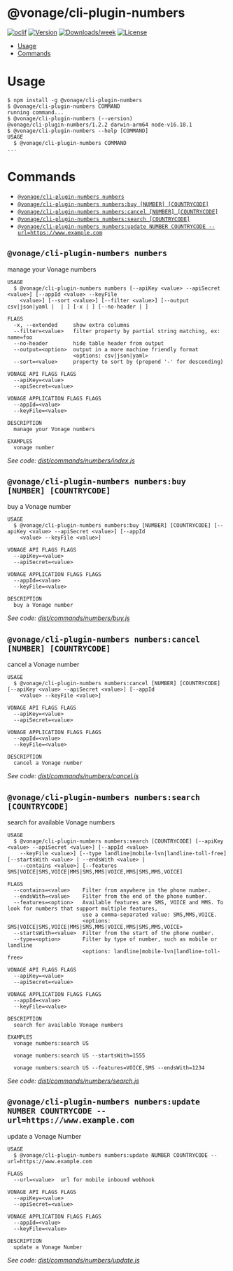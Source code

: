 @vonage/cli-plugin-numbers
==========================



[![oclif](https://img.shields.io/badge/cli-oclif-brightgreen.svg)](https://oclif.io)
[![Version](https://img.shields.io/npm/v/@vonage/cli-plugin-numbers.svg)](https://npmjs.org/package/@vonage/cli-plugin-numbers)
[![Downloads/week](https://img.shields.io/npm/dw/@vonage/cli-plugin-numbers.svg)](https://npmjs.org/package/@vonage/cli-plugin-numbers)
[![License](https://img.shields.io/npm/l/@vonage/cli-plugin-numbers.svg)](https://github.com/Vonage/cli-plugin-numbers/blob/master/package.json)

<!-- toc -->
* [Usage](#usage)
* [Commands](#commands)
<!-- tocstop -->
# Usage
<!-- usage -->
```sh-session
$ npm install -g @vonage/cli-plugin-numbers
$ @vonage/cli-plugin-numbers COMMAND
running command...
$ @vonage/cli-plugin-numbers (--version)
@vonage/cli-plugin-numbers/1.2.2 darwin-arm64 node-v16.18.1
$ @vonage/cli-plugin-numbers --help [COMMAND]
USAGE
  $ @vonage/cli-plugin-numbers COMMAND
...
```
<!-- usagestop -->
# Commands
<!-- commands -->
* [`@vonage/cli-plugin-numbers numbers`](#vonagecli-plugin-numbers-numbers)
* [`@vonage/cli-plugin-numbers numbers:buy [NUMBER] [COUNTRYCODE]`](#vonagecli-plugin-numbers-numbersbuy-number-countrycode)
* [`@vonage/cli-plugin-numbers numbers:cancel [NUMBER] [COUNTRYCODE]`](#vonagecli-plugin-numbers-numberscancel-number-countrycode)
* [`@vonage/cli-plugin-numbers numbers:search [COUNTRYCODE]`](#vonagecli-plugin-numbers-numberssearch-countrycode)
* [`@vonage/cli-plugin-numbers numbers:update NUMBER COUNTRYCODE --url=https://www.example.com`](#vonagecli-plugin-numbers-numbersupdate-number-countrycode---urlhttpswwwexamplecom)

## `@vonage/cli-plugin-numbers numbers`

manage your Vonage numbers

```
USAGE
  $ @vonage/cli-plugin-numbers numbers [--apiKey <value> --apiSecret <value>] [--appId <value> --keyFile
    <value>] [--sort <value>] [--filter <value>] [--output csv|json|yaml |  | ] [-x | ] [--no-header | ]

FLAGS
  -x, --extended     show extra columns
  --filter=<value>   filter property by partial string matching, ex: name=foo
  --no-header        hide table header from output
  --output=<option>  output in a more machine friendly format
                     <options: csv|json|yaml>
  --sort=<value>     property to sort by (prepend '-' for descending)

VONAGE API FLAGS FLAGS
  --apiKey=<value>
  --apiSecret=<value>

VONAGE APPLICATION FLAGS FLAGS
  --appId=<value>
  --keyFile=<value>

DESCRIPTION
  manage your Vonage numbers

EXAMPLES
  vonage number
```

_See code: [dist/commands/numbers/index.js](https://github.com/Vonage/vonage-cli/blob/v1.2.2/dist/commands/numbers/index.js)_

## `@vonage/cli-plugin-numbers numbers:buy [NUMBER] [COUNTRYCODE]`

buy a Vonage number

```
USAGE
  $ @vonage/cli-plugin-numbers numbers:buy [NUMBER] [COUNTRYCODE] [--apiKey <value> --apiSecret <value>] [--appId
    <value> --keyFile <value>]

VONAGE API FLAGS FLAGS
  --apiKey=<value>
  --apiSecret=<value>

VONAGE APPLICATION FLAGS FLAGS
  --appId=<value>
  --keyFile=<value>

DESCRIPTION
  buy a Vonage number
```

_See code: [dist/commands/numbers/buy.js](https://github.com/Vonage/vonage-cli/blob/v1.2.2/dist/commands/numbers/buy.js)_

## `@vonage/cli-plugin-numbers numbers:cancel [NUMBER] [COUNTRYCODE]`

cancel a Vonage number

```
USAGE
  $ @vonage/cli-plugin-numbers numbers:cancel [NUMBER] [COUNTRYCODE] [--apiKey <value> --apiSecret <value>] [--appId
    <value> --keyFile <value>]

VONAGE API FLAGS FLAGS
  --apiKey=<value>
  --apiSecret=<value>

VONAGE APPLICATION FLAGS FLAGS
  --appId=<value>
  --keyFile=<value>

DESCRIPTION
  cancel a Vonage number
```

_See code: [dist/commands/numbers/cancel.js](https://github.com/Vonage/vonage-cli/blob/v1.2.2/dist/commands/numbers/cancel.js)_

## `@vonage/cli-plugin-numbers numbers:search [COUNTRYCODE]`

search for available Vonage numbers

```
USAGE
  $ @vonage/cli-plugin-numbers numbers:search [COUNTRYCODE] [--apiKey <value> --apiSecret <value>] [--appId <value>
    --keyFile <value>] [--type landline|mobile-lvn|landline-toll-free] [--startsWith <value> | --endsWith <value> |
    --contains <value>] [--features SMS|VOICE|SMS,VOICE|MMS|SMS,MMS|VOICE,MMS|SMS,MMS,VOICE]

FLAGS
  --contains=<value>    Filter from anywhere in the phone number.
  --endsWith=<value>    Filter from the end of the phone number.
  --features=<option>   Available features are SMS, VOICE and MMS. To look for numbers that support multiple features,
                        use a comma-separated value: SMS,MMS,VOICE.
                        <options: SMS|VOICE|SMS,VOICE|MMS|SMS,MMS|VOICE,MMS|SMS,MMS,VOICE>
  --startsWith=<value>  Filter from the start of the phone number.
  --type=<option>       Filter by type of number, such as mobile or landline
                        <options: landline|mobile-lvn|landline-toll-free>

VONAGE API FLAGS FLAGS
  --apiKey=<value>
  --apiSecret=<value>

VONAGE APPLICATION FLAGS FLAGS
  --appId=<value>
  --keyFile=<value>

DESCRIPTION
  search for available Vonage numbers

EXAMPLES
  vonage numbers:search US

  vonage numbers:search US --startsWith=1555

  vonage numbers:search US --features=VOICE,SMS --endsWith=1234
```

_See code: [dist/commands/numbers/search.js](https://github.com/Vonage/vonage-cli/blob/v1.2.2/dist/commands/numbers/search.js)_

## `@vonage/cli-plugin-numbers numbers:update NUMBER COUNTRYCODE --url=https://www.example.com`

update a Vonage Number

```
USAGE
  $ @vonage/cli-plugin-numbers numbers:update NUMBER COUNTRYCODE --url=https://www.example.com

FLAGS
  --url=<value>  url for mobile inbound webhook

VONAGE API FLAGS FLAGS
  --apiKey=<value>
  --apiSecret=<value>

VONAGE APPLICATION FLAGS FLAGS
  --appId=<value>
  --keyFile=<value>

DESCRIPTION
  update a Vonage Number
```

_See code: [dist/commands/numbers/update.js](https://github.com/Vonage/vonage-cli/blob/v1.2.2/dist/commands/numbers/update.js)_
<!-- commandsstop -->
